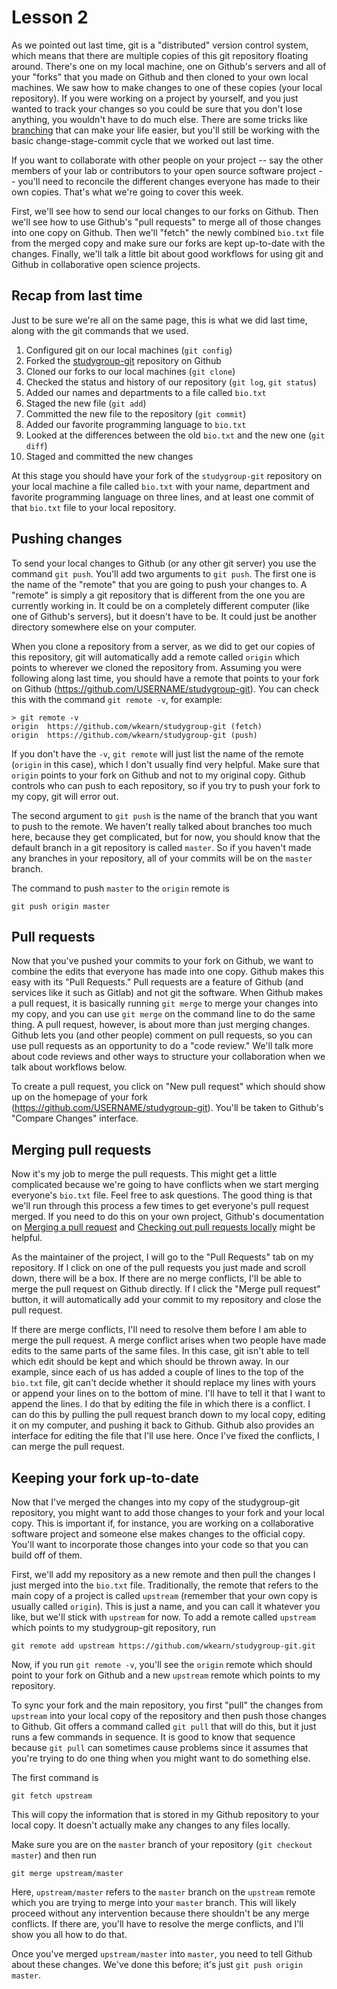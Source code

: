 # Lesson 2

As we pointed out last time, git is a "distributed" version control system, which means that there are multiple copies of this git repository floating around. There's one on my local machine, one on Github's servers and all of your "forks" that you made on Github and then cloned to your own local machines. We saw how to make changes to one of these copies (your local repository). If you were working on a project by yourself, and you just wanted to track your changes so you could be sure that you don't lose anything, you wouldn't have to do much else. There are some tricks like [branching](https://git-scm.com/book/en/v2/Git-Branching-Branches-in-a-Nutshell) that can make your life easier, but you'll still be working with the basic change-stage-commit cycle that we worked out last time.

If you want to collaborate with other people on your project -- say the other members of your lab or contributors to your open source software project -- you'll need to reconcile the different changes everyone has made to their own copies. That's what we're going to cover this week.

First, we'll see how to send our local changes to our forks on Github. Then we'll see how to use Github's "pull requests" to merge all of those changes into one copy on Github. Then we'll "fetch" the newly combined `bio.txt` file from the merged copy and make sure our forks are kept up-to-date with the changes. Finally, we'll talk a little bit about good workflows for using git and Github in collaborative open science projects.

## Recap from last time

Just to be sure we're all on the same page, this is what we did last time, along with the git commands that we used.

1. Configured git on our local machines (`git config`)
2. Forked the [studygroup-git](https://github.com/wkearn/studygroup-git) repository on Github
3. Cloned our forks to our local machines (`git clone`)
4. Checked the status and history of our repository (`git log`, `git status`)
5. Added our names and departments to a file called `bio.txt`
6. Staged the new file (`git add`)
7. Committed the new file to the repository (`git commit`)
8. Added our favorite programming language to `bio.txt`
9. Looked at the differences between the old `bio.txt` and the new one (`git diff`)
10. Staged and committed the new changes

At this stage you should have your fork of the `studygroup-git` repository on your local machine a file called `bio.txt` with your name, department and favorite programming language on three lines, and at least one commit of that `bio.txt` file to your local repository.

## Pushing changes

To send your local changes to Github (or any other git server) you use the command `git push`. You'll add two arguments to `git push`. The first one is the name of the "remote" that you are going to push your changes to. A "remote" is simply a git repository that is different from the one you are currently working in. It could be on a completely different computer (like one of Github's servers), but it doesn't have to be. It could just be another directory somewhere else on your computer.

When you clone a repository from a server, as we did to get our copies of this repository, git will automatically add a remote called `origin` which points to wherever we cloned the repository from. Assuming you were following along last time, you should have a remote that points to your fork on Github (<https://github.com/USERNAME/studygroup-git>). You can check this with the command `git remote -v`, for example:

```
> git remote -v
origin	https://github.com/wkearn/studygroup-git (fetch)
origin	https://github.com/wkearn/studygroup-git (push)
```

If you don't have the `-v`, `git remote` will just list the name of the remote (`origin` in this case), which I don't usually find very helpful. Make sure that `origin` points to your fork on Github and not to my original copy. Github controls who can push to each repository, so if you try to push your fork to my copy, git will error out.

The second argument to `git push` is the name of the branch that you want to push to the remote. We haven't really talked about branches too much here, because they get complicated, but for now, you should know that the default branch in a git repository is called `master`. So if you haven't made any branches in your repository, all of your commits will be on the `master` branch.

The command to push `master` to the `origin` remote is

```
git push origin master
```

## Pull requests

Now that you've pushed your commits to your fork on Github, we want to combine the edits that everyone has made into one copy. Github makes this easy with its "Pull Requests." Pull requests are a feature of Github (and services like it such as Gitlab) and not git the software. When Github makes a pull request, it is basically running `git merge` to merge your changes into my copy, and you can use `git merge` on the command line to do the same thing. A pull request, however, is about more than just merging changes. Github lets you (and other people) comment on pull requests, so you can use pull requests as an opportunity to do a "code review." We'll talk more about code reviews and other ways to structure your collaboration when we talk about workflows below.

To create a pull request, you click on "New pull request" which should show up on the homepage of your fork (<https://github.com/USERNAME/studygroup-git>). You'll be taken to Github's "Compare Changes" interface.

## Merging pull requests

Now it's my job to merge the pull requests. This might get a little complicated because we're going to have conflicts when we start merging everyone's `bio.txt` file. Feel free to ask questions. The good thing is that we'll run through this process a few times to get everyone's pull request merged. If you need to do this on your own project, Github's documentation on [Merging a pull request](https://help.github.com/articles/merging-a-pull-request/) and [Checking out pull requests locally](https://help.github.com/articles/checking-out-pull-requests-locally/) might be helpful.

As the maintainer of the project, I will go to the "Pull Requests" tab on my repository. If I click on one of the pull requests you just made and scroll down, there will be a box. If there are no merge conflicts, I'll be able to merge the pull request on Github directly. If I click the "Merge pull request" button, it will automatically add your commit to my repository and close the pull request.

If there are merge conflicts, I'll need to resolve them before I am able to merge the pull request. A merge conflict arises when two people have made edits to the same parts of the same files. In this case, git isn't able to tell which edit should be kept and which should be thrown away. In our example, since each of us has added a couple of lines to the top of the `bio.txt` file, git can't decide whether it should replace my lines with yours or append your lines on to the bottom of mine. I'll have to tell it that I want to append the lines. I do that by editing the file in which there is a conflict. I can do this by pulling the pull request branch down to my local copy, editing it on my computer, and pushing it back to Github. Github also provides an interface for editing the file that I'll use here. Once I've fixed the conflicts, I can merge the pull request.

## Keeping your fork up-to-date

Now that I've merged the changes into my copy of the studygroup-git repository, you might want to add those changes to your fork and your local copy. This is important if, for instance, you are working on a collaborative software project and someone else makes changes to the official copy. You'll want to incorporate those changes into your code so that you can build off of them.

First, we'll add my repository as a new remote and then pull the changes I just merged into the `bio.txt` file. Traditionally, the remote that refers to the main copy of a project is called `upstream` (remember that your own copy is usually called `origin`). This is just a name, and you can call it whatever you like, but we'll stick with `upstream` for now. To add a remote called `upstream` which points to my studygroup-git repository, run

```
git remote add upstream https://github.com/wkearn/studygroup-git.git
```

Now, if you run `git remote -v`, you'll see the `origin` remote which should point to your fork on Github and a new `upstream` remote which points to my repository.

To sync your fork and the main repository, you first "pull" the changes from `upstream` into your local copy of the repository and then push those changes to Github. Git offers a command called `git pull` that will do this, but it just runs a few commands in sequence. It is good to know that sequence because `git pull` can sometimes cause problems since it assumes that you're trying to do one thing when you might want to do something else.

The first command is

```
git fetch upstream
```

This will copy the information that is stored in my Github repository to your local copy. It doesn't actually make any changes to any files locally.

Make sure you are on the `master` branch of your repository (`git checkout master`) and then run

```
git merge upstream/master
```

Here, `upstream/master` refers to the `master` branch on the `upstream` remote which you are trying to merge into your `master` branch. This will likely proceed without any intervention because there shouldn't be any merge conflicts. If there are, you'll have to resolve the merge conflicts, and I'll show you all how to do that.

Once you've merged `upstream/master` into `master`, you need to tell Github about these changes. We've done this before; it's just `git push origin master`.
